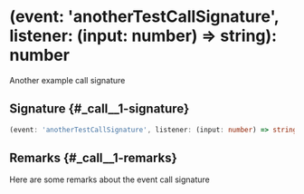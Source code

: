 # (event: 'anotherTestCallSignature', listener: (input: number) =&gt; string): number

Another example call signature

## Signature {#_call__1-signature}

```typescript
(event: 'anotherTestCallSignature', listener: (input: number) => string): number;
```

## Remarks {#_call__1-remarks}

Here are some remarks about the event call signature

